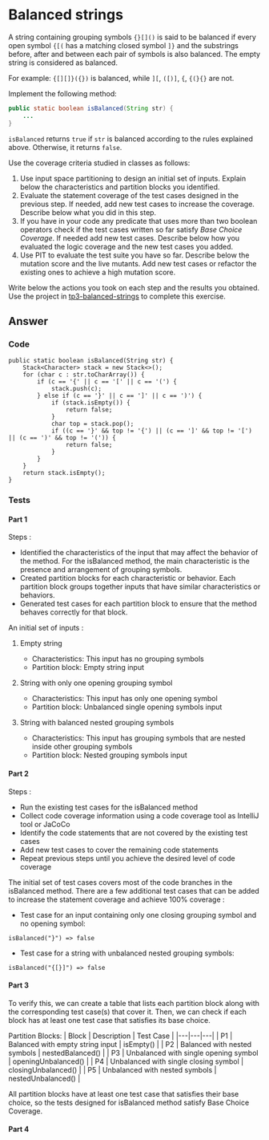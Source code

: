 # Balanced strings

A string containing grouping symbols `{}[]()` is said to be balanced if every open symbol `{[(` has a matching closed symbol `]}` and the substrings before, after and between each pair of symbols is also balanced. The empty string is considered as balanced.

For example: `{[][]}({})` is balanced, while `][`, `([)]`, `{`, `{(}{}` are not.

Implement the following method:

```java
public static boolean isBalanced(String str) {
    ...
}
```

`isBalanced` returns `true` if `str` is balanced according to the rules explained above. Otherwise, it returns `false`.

Use the coverage criteria studied in classes as follows:

1. Use input space partitioning to design an initial set of inputs. Explain below the characteristics and partition blocks you identified.
2. Evaluate the statement coverage of the test cases designed in the previous step. If needed, add new test cases to increase the coverage. Describe below what you did in this step.
3. If you have in your code any predicate that uses more than two boolean operators check if the test cases written so far satisfy *Base Choice Coverage*. If needed add new test cases. Describe below how you evaluated the logic coverage and the new test cases you added.
4. Use PIT to evaluate the test suite you have so far. Describe below the mutation score and the live mutants. Add new test cases or refactor the existing ones to achieve a high mutation score.

Write below the actions you took on each step and the results you obtained.
Use the project in [tp3-balanced-strings](../code/tp3-balanced-strings) to complete this exercise.

## Answer

### Code

```
public static boolean isBalanced(String str) {
    Stack<Character> stack = new Stack<>();
    for (char c : str.toCharArray()) {
        if (c == '{' || c == '[' || c == '(') {
            stack.push(c);
        } else if (c == '}' || c == ']' || c == ')') {
            if (stack.isEmpty()) {
                return false;
            }
            char top = stack.pop();
            if ((c == '}' && top != '{') || (c == ']' && top != '[') || (c == ')' && top != '(')) {
                return false;
            }
        }
    }
    return stack.isEmpty();
}
```


### Tests


#### Part 1

Steps :
- Identified the characteristics of the input that may affect the behavior of the method. For the isBalanced method, the main characteristic is the presence and arrangement of grouping symbols.
- Created partition blocks for each characteristic or behavior. Each partition block groups together inputs that have similar characteristics or behaviors.
- Generated test cases for each partition block to ensure that the method behaves correctly for that block.

An initial set of inputs :
1) Empty string
    - Characteristics: This input has no grouping symbols
    - Partition block: Empty string input

2) String with only one opening grouping symbol
    - Characteristics: This input has only one opening symbol
    - Partition block: Unbalanced single opening symbols input

3) String with balanced nested grouping symbols
    - Characteristics: This input has grouping symbols that are nested inside other grouping symbols
    - Partition block: Nested grouping symbols input


#### Part 2

Steps :
- Run the existing test cases for the isBalanced method
- Collect code coverage information using a code coverage tool as IntelliJ tool or JaCoCo
- Identify the code statements that are not covered by the existing test cases
- Add new test cases to cover the remaining code statements
- Repeat previous steps until you achieve the desired level of code coverage

The initial set of test cases covers most of the code branches in the isBalanced method. There are a few additional test cases that can be added to increase the statement coverage and achieve 100% coverage :

- Test case for an input containing only one closing grouping symbol and no opening symbol:
```
isBalanced("}") => false
```
- Test case for a string with unbalanced nested grouping symbols:
```
isBalanced("{[}]") => false
```


#### Part 3

To verify this, we can create a table that lists each partition block along with the corresponding test case(s) that cover it. Then, we can check if each block has at least one test case that satisfies its base choice.

Partition Blocks:
| Block  | Description  | Test Case  |
|---|---|---|
| P1  | Balanced with empty string input  | isEmpty()  |
| P2  | Balanced with nested symbols  | nestedBalanced()  |
| P3  | Unbalanced with single opening symbol  | openingUnbalanced()  |
| P4  | Unbalanced with single closing symbol  | closingUnbalanced()  |
| P5  | Unbalanced with nested symbols  | nestedUnbalanced()  |
		
All partition blocks have at least one test case that satisfies their base choice, so the tests designed for isBalanced method satisfy Base Choice Coverage.

#### Part 4

